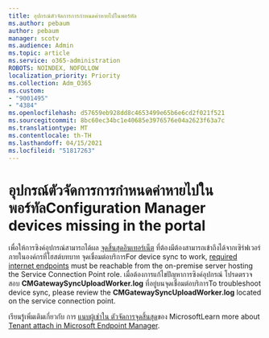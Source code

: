```yaml
---
title: อุปกรณ์ตัวจัดการการกําหนดค่าหายไปในพอร์ทัล
ms.author: pebaum
author: pebaum
manager: scotv
ms.audience: Admin
ms.topic: article
ms.service: o365-administration
ROBOTS: NOINDEX, NOFOLLOW
localization_priority: Priority
ms.collection: Adm_O365
ms.custom:
- "9001495"
- "4384"
ms.openlocfilehash: d57659eb928dd8c4653499e65b6e6cd2f021f521
ms.sourcegitcommit: 8bc60ec34bc1e40685e3976576e04a2623f63a7c
ms.translationtype: MT
ms.contentlocale: th-TH
ms.lasthandoff: 04/15/2021
ms.locfileid: "51817263"
---
```

# <a name="configuration-manager-devices-missing-in-the-portal"></a><span data-ttu-id="e396b-102">อุปกรณ์ตัวจัดการการกําหนดค่าหายไปในพอร์ทัล</span><span class="sxs-lookup"><span data-stu-id="e396b-102">Configuration Manager devices missing in the portal</span></span>

<span data-ttu-id="e396b-103">เพื่อให้การซิงค์อุปกรณ์สามารถได้ผล [จุดสิ้นสุดอินเทอร์เน็ต](https://docs.microsoft.com/configmgr/tenant-attach/device-sync-actions#internet-endpoints) ที่ต้องมีต้องสามารถเข้าถึงได้จากเซิร์ฟเวอร์ภายในองค์กรที่โฮสต์บทบาท จุดเชื่อมต่อบริการ</span><span class="sxs-lookup"><span data-stu-id="e396b-103">For device sync to work, [required internet endpoints](https://docs.microsoft.com/configmgr/tenant-attach/device-sync-actions#internet-endpoints) must be reachable from the on-premise server hosting the Service Connection Point role.</span></span> <span data-ttu-id="e396b-104">เมื่อต้องการแก้ไขปัญหาการซิงค์อุปกรณ์ โปรดตรวจสอบ **CMGatewaySyncUploadWorker.log** ที่อยู่บนจุดเชื่อมต่อบริการ</span><span class="sxs-lookup"><span data-stu-id="e396b-104">To troubleshoot device sync, please review the **CMGatewaySyncUploadWorker.log** located on the service connection point.</span></span>

<span data-ttu-id="e396b-105">เรียนรู้เพิ่มเติมเกี่ยวกับ การ [แนบผู้เช่าใน ตัวจัดการจุดสิ้นสุด](https://docs.microsoft.com/configmgr/tenant-attach/)ของ Microsoft</span><span class="sxs-lookup"><span data-stu-id="e396b-105">Learn more about [Tenant attach in Microsoft Endpoint Manager](https://docs.microsoft.com/configmgr/tenant-attach/).</span></span>
